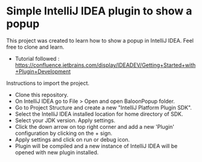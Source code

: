 # Simple IntelliJ IDEA plugin to show a popup

This project was created to learn how to show a popup in IntelliJ IDEA.
Feel free to clone and learn.

- Tutorial followed : https://confluence.jetbrains.com/display/IDEADEV/Getting+Started+with+Plugin+Development

Instructions to import the project.

- Clone this repository.
- On IntelliJ IDEA go to File > Open and open BaloonPopup folder.
- Go to Project Structure and create a new "IntelliJ Platform Plugin SDK".
- Select the IntelliJ IDEA installed location for home directory of SDK.
- Select your JDK version. Apply settings.
- Click the down arrow on top right corner and add a new 'Plugin' configuration by clicking on the + sign.
- Apply settings and click on run or debug icon.
- Plugin will be compiled and a new instance of IntelliJ IDEA will be opened with new plugin installed.
